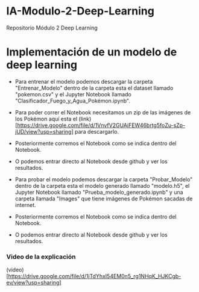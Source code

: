 # IA-Modulo-2-Deep-Learning
Repositorio Módulo 2 Deep Learning

# Implementación de un modelo de deep learning

* Para entrenar el modelo podemos descargar la carpeta "Entrenar_Modelo" dentro de la carpeta esta el dataset llamado "pokemon.csv" y el Jupyter Notebook llamado "Clasificador_Fuego_y_Agua_Pokémon.ipynb".
* Para poder correr el Notebook necesitamos un zip de las imágenes de los Pokémon aquí esta el (link)[https://drive.google.com/file/d/1VnvfV2GUAjFEW46brtg5foZu-sZp-jUD/view?usp=sharing] para descargarlo.
* Posteriormente corremos el Notebook como se indica dentro del Notebook.
* O podemos entrar directo al Notebook desde github y ver los resultados.

* Para probar el modelo podemos descargar la carpeta "Probar_Modelo" dentro de la carpeta esta el modelo generado llamado "modelo.h5", el Jupyter Notebook llamado "Prueba_modelo_generado.ipynb" y una carpeta llamada "Images" que tiene imágenes de Pokémon sacadas de internet.
* Posteriormente corremos el Notebook como se indica dentro del Notebook.
* O podemos entrar directo al Notebook desde github y ver los resultados.

### Video de la explicación 

(video)[https://drive.google.com/file/d/1jTdYhxI54EM0n5_rg1NHqK_HJKCgb-ev/view?usp=sharing]
